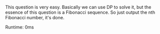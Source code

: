 This question is very easy. Basically we can use DP to solve it, but the essence of this question is a Fibonacci sequence. So just output the nth Fibonacci number, it's done.

Runtime: 0ms
